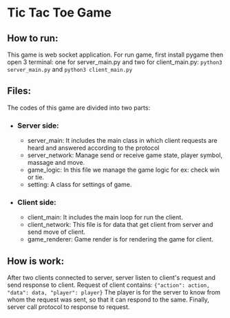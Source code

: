 # Tic Tac Toe Game

## How to run:
This game is web socket application.
For run game, first install pygame then open 3 terminal:
one for server_main.py and two for client_main.py:
`python3 server_main.py` and `python3 client_main.py`

## Files:
The codes of this game are divided into two parts:
 * ### Server side:
   * server_main: It includes the main class in which client requests are heard and answered according to the protocol
   * server_network: Manage send or receive game state, player symbol, massage and move.
   * game_logic: In this file we manage the game logic for ex: check win or tie. 
   * setting: A class for settings of game.
   
* ### Client side:
   * client_main: It includes the main loop for run the client.
   * client_network: This file is for data that get client from server and send move of client.
   * game_renderer: Game render is for rendering the game for client. 

## How is work:
After two clients connected to server, server listen to client's request and send response to client.
Request of client contains:
```{"action": action, "data": data, "player": player}```
The player is for the server to know from whom the request was sent, so that it can respond to the same.
Finally, server call protocol to response to request. 
